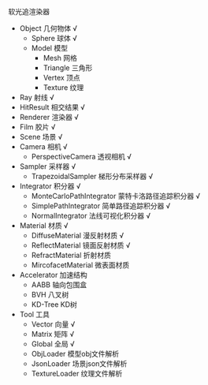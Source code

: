 软光追渲染器

- Object 几何物体 √
    - Sphere 球体 √
    - Model 模型
        - Mesh 网格
        - Triangle 三角形
        - Vertex 顶点
        - Texture 纹理
- Ray 射线 √
- HitResult 相交结果 √
- Renderer 渲染器 √
- Film 胶片 √
- Scene 场景 √
- Camera 相机 √
  - PerspectiveCamera 透视相机 √
- Sampler 采样器 √
  - TrapezoidalSampler 梯形分布采样器 √
- Integrator 积分器 √
  - MonteCarloPathIntegrator 蒙特卡洛路径追踪积分器 √
  - SimplePathIntegrator 简单路径追踪积分器 √
  - NormalIntegrator 法线可视化积分器 √
- Material 材质 √
  - DiffuseMaterial 漫反射材质 √
  - ReflectMaterial 镜面反射材质 √
  - RefractMaterial 折射材质
  - MircofacetMaterial 微表面材质
- Accelerator 加速结构
  - AABB 轴向包围盒
  - BVH 八叉树
  - KD-Tree KD树
- Tool 工具 
  - Vector 向量 √
  - Matrix 矩阵 √
  - Global 全局 √
  - ObjLoader 模型obj文件解析 
  - JsonLoader 场景json文件解析
  - TextureLoader 纹理文件解析